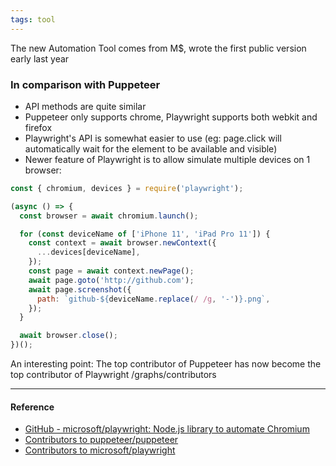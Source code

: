 ```yaml
---
tags: tool
---
```


The new Automation Tool comes from M$, wrote the first public version early last year

### In comparison with Puppeteer

- API methods are quite similar
- Puppeteer only supports chrome, Playwright supports both webkit and firefox
- Playwright's API is somewhat easier to use (eg: page.click will automatically wait for the element to be available and visible)
- Newer feature of Playwright is to allow simulate multiple devices on 1 browser:

```js
const { chromium, devices } = require('playwright');

(async () => {
  const browser = await chromium.launch();

  for (const deviceName of ['iPhone 11', 'iPad Pro 11']) {
    const context = await browser.newContext({
      ...devices[deviceName],
    });
    const page = await context.newPage();
    await page.goto('http://github.com');
    await page.screenshot({
      path: `github-${deviceName.replace(/ /g, '-')}.png`,
    });
  }

  await browser.close();
})();
```

An interesting point: The top contributor of Puppeteer has now become the top contributor of Playwright
/graphs/contributors

---

#### Reference

- [GitHub - microsoft/playwright: Node.js library to automate Chromium](https://github.com/microsoft/playwright)
- [Contributors to puppeteer/puppeteer](https://github.com/puppeteer/puppeteer/graphs/contributors)
- [Contributors to microsoft/playwright](https://github.com/microsoft/playwright/graphs/contributors)
